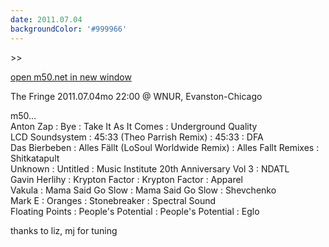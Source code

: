 ```yaml
---
date: 2011.07.04
backgroundColor: '#999966'
---
```


\>>

[open m50.net in new window  
](http://m50.net/)  

The Fringe 2011.07.04mo 22:00 @ WNUR, Evanston-Chicago  

m50...  
Anton Zap : Bye : Take It As It Comes : Underground Quality  
LCD Soundsystem : 45:33 (Theo Parrish Remix) : 45:33 : DFA  
Das Bierbeben : Alles Fällt (LoSoul Worldwide Remix) : Alles Fallt Remixes : Shitkatapult  
Unknown : Untitled : Music Institute 20th Anniversary Vol 3 : NDATL  
Gavin Herlihy : Krypton Factor : Krypton Factor : Apparel  
Vakula : Mama Said Go Slow : Mama Said Go Slow : Shevchenko  
Mark E : Oranges : Stonebreaker : Spectral Sound  
Floating Points : People's Potential : People's Potential : Eglo  

thanks to liz, mj for tuning